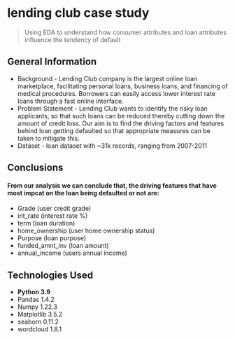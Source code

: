 # lending club case study
> Using EDA to understand how consumer attributes and loan attributes influence the tendency of default



## General Information
- Background - Lending Club company is the largest online loan marketplace, facilitating personal loans, business loans, and financing of medical procedures. Borrowers can easily access lower interest rate loans through a fast online interface. 
- Problem Statement - Lending Club wants to identify the risky loan applicants, so that such loans can be reduced thereby cutting down the amount of credit loss. Our aim is to find the driving factors and features behind loan getting defaulted so that appropriate measures can be taken to mitigate this.
- Dataset - loan dataset with ~31k records, ranging from 2007-2011

<!-- You don't have to answer all the questions - just the ones relevant to your project. -->

## Conclusions
#### From our analysis we can conclude that, the driving features that have most impcat on the loan being defaulted or not are: 
* Grade (user credit grade)
* int_rate (interest rate %)
* term (loan duration)
* home_ownership (user home ownership status)
* Purpose (loan purpose)
* funded_amnt_inv (loan amount)
* annual_income (users annual income)

<!-- You don't have to answer all the questions - just the ones relevant to your project. -->


## Technologies Used
* **Python 3.9**
* Pandas 1.4.2
* Numpy 1.22.3
* Matplotlib 3.5.2
* seaborn 0.11.2
* wordcloud 1.8.1

